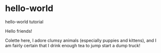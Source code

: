 # hello-world
hello-world tutorial

Hello friends!

Colette here, I adore clumsy animals (especially puppies and kittens),
and I am fairly certain that I drink enough tea to jump start a dump truck!
